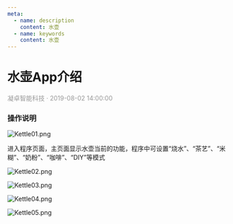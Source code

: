 ```yaml
---
meta:
  - name: description
    content: 水壶
  - name: keywords
    content: 水壶
---
```


# 水壶App介绍
<p style="color: #999">凝卓智能科技 · 2019-08-02 14:00:00<p>

### 操作说明

![Kettle01.png](./kettle/Kettle01.png)

进入程序页面，主页面显示水壶当前的功能，程序中可设置“烧水”、“茶艺”、“米糊”、“奶粉”、“咖啡”、“DIY”等模式

![Kettle02.png](./kettle/Kettle02.png)

![Kettle03.png](./kettle/Kettle03.png)

![Kettle04.png](./kettle/Kettle04.png)

![Kettle05.png](./kettle/Kettle05.png)
